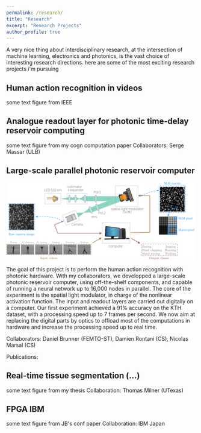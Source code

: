 ```yaml
---
permalink: /research/
title: "Research"
excerpt: "Research Projects"
author_profile: true
---
```


A very nice thing about interdisciplinary research, at the intersection of machine learning, electronics and photonics, is the vast choice of interesting research directions. here are some of the most exciting research projects i'm pursuing

Human action recognition in videos
-----
some text
figure from IEEE

Analogue readout layer for photonic time-delay reservoir computing
-----
some text
figure from my cogn computation paper
Collaborators: Serge Massar (ULB)

Large-scale parallel photonic reservoir computer
-----

<img src="/images/fig2_antonik2019human.png" alt="text" width="500">

The goal of this project is to perform the human action recognition with photonic hardware. With my collaborators, we developped a large-scale photonic reservoir computer, using off-the-shelf components, and capable of running a neural network up to 16,000 nodes in parallel. The core of the experiment is the spatial light modulator, in charge of the nonlinear activation function. The input and readout layers are carried out digitally on a computer. Our first experiment achieved a 91% accuracy on the KTH dataset, with a processing speed up to 7 frames per second. We now aim at replacing the digital parts by optics to offload most of the computations in hardware and increase the processing speed up to real time.

Collaborators: Daniel Brunner (FEMTO-ST), Damien Rontani (CS), Nicolas Marsal (CS)

Publications:

Real-time tissue segmentation (...)
-----
some text
figure from my thesis
Collaboration: Thomas Milner (UTexas)

FPGA IBM
-----
some text
figure from JB's conf paper
Collaboration: IBM Japan
